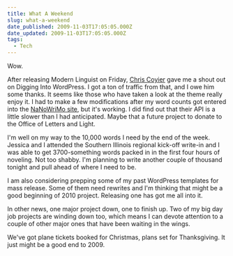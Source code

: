```yaml
---
title: What A Weekend
slug: what-a-weekend
date_published: 2009-11-03T17:05:05.000Z
date_updated: 2009-11-03T17:05:05.000Z
tags:
  - Tech
---
```


Wow.

After releasing Modern Linguist on Friday, [Chris Coyier](http://digwp.com/2009/11/wp-typo-abound/) gave me a shout out on Digging Into WordPress. I got a ton of traffic from that, and I owe him some thanks. It seems like those who have taken a look at the theme really enjoy it. I had to make a few modifications after my word counts got entered into the [NaNoWriMo site](http://nanowrimo.org), but it's working. I did find out that their API is a little slower than I had anticipated. Maybe that a future project to donate to the Office of Letters and Light.

I'm well on my way to the 10,000 words I need by the end of the week. Jessica and I attended the Southern Illinois regional kick-off write-in and I was able to get 3700-something words packed in in the first four hours of noveling. Not too shabby. I'm planning to write another couple of thousand tonight and pull ahead of where I need to be.

I am also considering prepping some of my past WordPress templates for mass release. Some of them need rewrites and I'm thinking that might be a good beginning of 2010 project. Releasing one has got me all into it.

In other news, one major project down, one to finish up. Two of my big day job projects are winding down too, which means I can devote attention to a couple of other major ones that have been waiting in the wings.

We've got plane tickets booked for Christmas, plans set for Thanksgiving. It just might be a good end to 2009.
